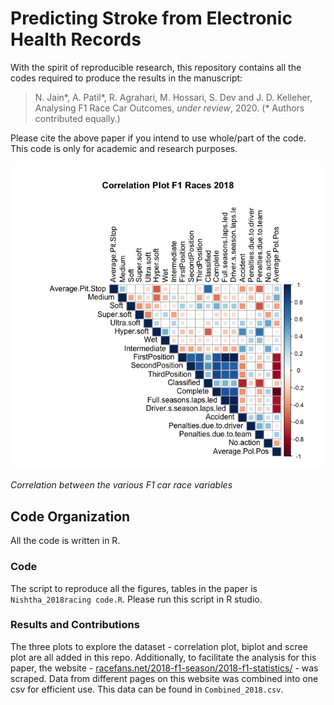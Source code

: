 # Predicting Stroke from Electronic Health Records

With the spirit of reproducible research, this repository contains all the codes required to produce the results in the manuscript: 

> N. Jain\*, A. Patil\*, R. Agrahari, M. Hossari, S. Dev and J. D. Kelleher, Analysing F1 Race Car Outcomes, *under review*, 2020. (\* Authors contributed equally.)

Please cite the above paper if you intend to use whole/part of the code. This code is only for academic and research purposes.

![biplot representation](Rplot_correlation_f1_2018.png)

*Correlation between the various F1 car race variables*

## Code Organization
All the code is written in R. 

### Code 
The script to reproduce all the figures, tables in the paper is `Nishtha_2018racing code.R`. Please run this script in R studio.

### Results and Contributions 
The three plots to explore the dataset - correlation plot, biplot and scree plot are all added in this repo. Additionally, to facilitate the analysis for this paper, the website - [racefans.net/2018-f1-season/2018-f1-statistics/](racefans.net/2018-f1-season/2018-f1-statistics/) - was scraped. Data from different pages on this website was combined into one csv for efficient use. This data can be found in `Combined_2018.csv`.
